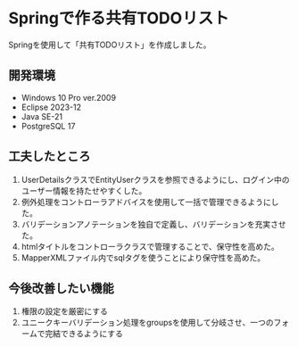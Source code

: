 # Springで作る共有TODOリスト
Springを使用して「共有TODOリスト」を作成しました。

## 開発環境
* Windows 10 Pro ver.2009
* Eclipse 2023-12
* Java SE-21
* PostgreSQL 17

## 工夫したところ
1. UserDetailsクラスでEntityUserクラスを参照できるようにし、ログイン中のユーザー情報を持たせやすくした。
2. 例外処理をコントローラアドバイスを使用して一括で管理できるようにした。
3. バリデーションアノテーションを独自で定義し、バリデーションを充実させた。
4. htmlタイトルをコントローラクラスで管理することで、保守性を高めた。
5. MapperXMLファイル内でsqlタグを使うことにより保守性を高めた。

## 今後改善したい機能
1. 権限の設定を厳密にする
2. ユニークキーバリデーション処理をgroupsを使用して分岐させ、一つのフォームで完結できるようにする
